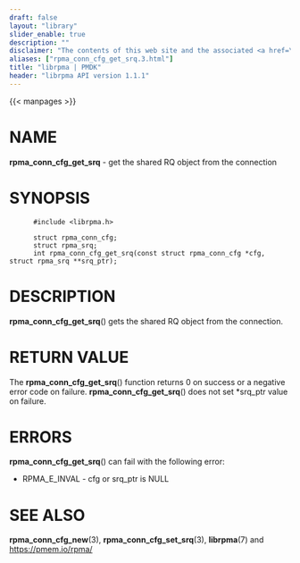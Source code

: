 ```yaml
---
draft: false
layout: "library"
slider_enable: true
description: ""
disclaimer: "The contents of this web site and the associated <a href=\"https://github.com/pmem\">GitHub repositories</a> are BSD-licensed open source."
aliases: ["rpma_conn_cfg_get_srq.3.html"]
title: "librpma | PMDK"
header: "librpma API version 1.1.1"
---
```

{{< manpages >}}

[comment]: <> (SPDX-License-Identifier: BSD-3-Clause)
[comment]: <> (Copyright 2020-2023, Intel Corporation)

# NAME

**rpma_conn_cfg_get_srq** - get the shared RQ object from the connection

# SYNOPSIS

          #include <librpma.h>

          struct rpma_conn_cfg;
          struct rpma_srq;
          int rpma_conn_cfg_get_srq(const struct rpma_conn_cfg *cfg, struct rpma_srq **srq_ptr);

# DESCRIPTION

**rpma_conn_cfg_get_srq**() gets the shared RQ object from the
connection.

# RETURN VALUE

The **rpma_conn_cfg_get_srq**() function returns 0 on success or a
negative error code on failure. **rpma_conn_cfg_get_srq**() does not set
\*srq_ptr value on failure.

# ERRORS

**rpma_conn_cfg_get_srq**() can fail with the following error:

-   RPMA_E\_INVAL - cfg or srq_ptr is NULL

# SEE ALSO

**rpma_conn_cfg_new**(3), **rpma_conn_cfg_set_srq**(3), **librpma**(7)
and https://pmem.io/rpma/
